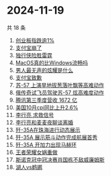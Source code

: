 # 2024-11-19

共 18 条

<!-- BEGIN ZHIHUSEARCH -->
<!-- 最后更新时间 Tue Nov 19 2024 16:05:34 GMT+0800 (China Standard Time) -->
1. [创业板指跌逾1%](https://www.zhihu.com/search?q=创业板指跌逾1%)
1. [支付宝崩了](https://www.zhihu.com/search?q=支付宝崩了)
1. [独行侠险胜雷霆](https://www.zhihu.com/search?q=独行侠险胜雷霆)
1. [MacOS真的比Windows流畅吗](https://www.zhihu.com/search?q=MacOS真的比Windows流畅吗)
1. [男人最无声的炫耀是什么](https://www.zhihu.com/search?q=男人最无声的炫耀是什么)
1. [支付宝致歉](https://www.zhihu.com/search?q=支付宝致歉)
1. [苏-57 上演旱地拔葱落叶飘等高难动作](https://www.zhihu.com/search?q=苏-57%20上演旱地拔葱落叶飘等高难动作)
1. [俄传奇试飞员驾驶苏-57 炫高难度动作](https://www.zhihu.com/search?q=俄传奇试飞员驾驶苏-57%20炫高难度动作)
1. [腾讯第三季度营收 1672 亿](https://www.zhihu.com/search?q=腾讯第三季度营收%201672%20亿)
1. [美国10月cpi同比上升2.6%](https://www.zhihu.com/search?q=美国10月cpi同比上升2.6%)
1. [李行亮 求救信号](https://www.zhihu.com/search?q=李行亮%20求救信号)
1. [李行亮和麦麦夜聊谈离婚](https://www.zhihu.com/search?q=李行亮和麦麦夜聊谈离婚)
1. [歼-35A在珠海进行动态展示](https://www.zhihu.com/search?q=歼-35A在珠海进行动态展示)
1. [歼-35A 展示筋斗动作完成航展首秀](https://www.zhihu.com/search?q=歼-35A%20展示筋斗动作完成航展首秀)
1. [歼-35A 开加力出现马赫环](https://www.zhihu.com/search?q=歼-35A%20开加力出现马赫环)
1. [王者荣耀女娲重做](https://www.zhihu.com/search?q=王者荣耀女娲重做)
1. [斯诺克冠中冠决赛肖国栋不敌威廉姆斯](https://www.zhihu.com/search?q=斯诺克冠中冠决赛肖国栋不敌威廉姆斯)
1. [湖人vs鹈鹕](https://www.zhihu.com/search?q=湖人vs鹈鹕)
<!-- END ZHIHUSEARCH -->
